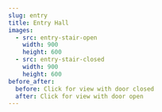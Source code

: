 ```yaml
---
slug: entry
title: Entry Hall
images:
  - src: entry-stair-open
    width: 900
    height: 600
  - src: entry-stair-closed
    width: 900
    height: 600
before_after:
  before: Click for view with door closed
  after: Click for view with door open
---
```


